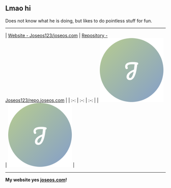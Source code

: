 ## Lmao hi

Does not know what he is doing, but likes to do pointless stuff for fun.

---

| [Website - Joseos123/joseos.com](https://github.com/Joseos123/joseos.com) | [Repository - Joseos123/repo.joseos.com](https://github.com/Joseos123/repo.joseos.com) |
| :-: | :-: | :-: |
| <a href="https://github.com/Joseos123/joseos.com"><img src="/logo.png" alt="Joseos123/joseos.com" title="Joseos123/joseos.com" width="200" height="200"></a> | <a href="https://github.com/Joseos123/repo.joseos.com"><img src="/logo.png" alt="Joseos123/repo.joseos.com" title="Joseos123/repo.joseos.com" width="200" height="200"></a> |


---

**My website yes [joseos.com](https://joseos.com)!**